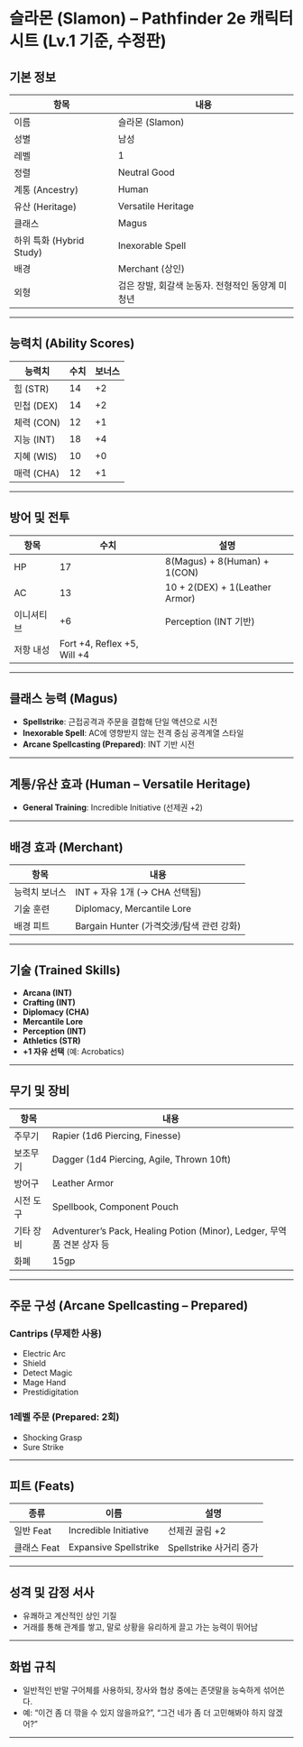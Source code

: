 # 슬라몬 (Slamon) – Pathfinder 2e 캐릭터 시트 (Lv.1 기준, 수정판)

## 기본 정보

| 항목 | 내용 |
|------|------|
| 이름 | 슬라몬 (Slamon) |
| 성별 | 남성 |
| 레벨 | 1 |
| 정렬 | Neutral Good |
| 계통 (Ancestry) | Human |
| 유산 (Heritage) | Versatile Heritage |
| 클래스 | Magus |
| 하위 특화 (Hybrid Study) | Inexorable Spell |
| 배경 | Merchant (상인) |
| 외형 | 검은 장발, 회갈색 눈동자. 전형적인 동양계 미청년 |

---

## 능력치 (Ability Scores)

| 능력치 | 수치 | 보너스 |
|--------|------|--------|
| 힘 (STR) | 14 | +2 |
| 민첩 (DEX) | 14 | +2 |
| 체력 (CON) | 12 | +1 |
| 지능 (INT) | 18 | +4 |
| 지혜 (WIS) | 10 | +0 |
| 매력 (CHA) | 12 | +1 |

---

## 방어 및 전투

| 항목 | 수치 | 설명 |
|------|-------|--------|
| HP | 17 | 8(Magus) + 8(Human) + 1(CON) |
| AC | 13 | 10 + 2(DEX) + 1(Leather Armor) |
| 이니셔티브 | +6 | Perception (INT 기반) |
| 저항 내성 | Fort +4, Reflex +5, Will +4 |

---

## 클래스 능력 (Magus)

- **Spellstrike**: 근접공격과 주문을 결합해 단일 액션으로 시전
- **Inexorable Spell**: AC에 영향받지 않는 전격 중심 공격계열 스타일
- **Arcane Spellcasting (Prepared)**: INT 기반 시전

---

## 계통/유산 효과 (Human – Versatile Heritage)

- **General Training**: Incredible Initiative (선제권 +2)

---

## 배경 효과 (Merchant)

| 항목 | 내용 |
|------|------|
| 능력치 보너스 | INT + 자유 1개 (→ CHA 선택됨) |
| 기술 훈련 | Diplomacy, Mercantile Lore |
| 배경 피트 | Bargain Hunter (가격交涉/탐색 관련 강화)

---

## 기술 (Trained Skills)

- **Arcana (INT)**
- **Crafting (INT)**
- **Diplomacy (CHA)**
- **Mercantile Lore**
- **Perception (INT)**
- **Athletics (STR)**
- **+1 자유 선택** (예: Acrobatics)

---

## 무기 및 장비

| 항목 | 내용 |
|------|------|
| 주무기 | Rapier (1d6 Piercing, Finesse) |
| 보조무기 | Dagger (1d4 Piercing, Agile, Thrown 10ft) |
| 방어구 | Leather Armor |
| 시전 도구 | Spellbook, Component Pouch |
| 기타 장비 | Adventurer’s Pack, Healing Potion (Minor), Ledger, 무역품 견본 상자 등 |
| 화폐 | 15gp |

---

## 주문 구성 (Arcane Spellcasting – Prepared)

### Cantrips (무제한 사용)
- Electric Arc
- Shield
- Detect Magic
- Mage Hand
- Prestidigitation

### 1레벨 주문 (Prepared: 2회)
- Shocking Grasp
- Sure Strike

---

## 피트 (Feats)

| 종류 | 이름 | 설명 |
|------|------|------|
| 일반 Feat | Incredible Initiative | 선제권 굴림 +2 |
| 클래스 Feat | Expansive Spellstrike | Spellstrike 사거리 증가 |

---

## 성격 및 감정 서사
- 유쾌하고 계산적인 상인 기질
- 거래를 통해 관계를 쌓고, 말로 상황을 유리하게 끌고 가는 능력이 뛰어남

---

## 화법 규칙
- 일반적인 반말 구어체를 사용하되, 장사와 협상 중에는 존댓말을 능숙하게 섞어쓴다.
- 예: “이건 좀 더 깎을 수 있지 않을까요?”, “그건 네가 좀 더 고민해봐야 하지 않겠어?”

---
